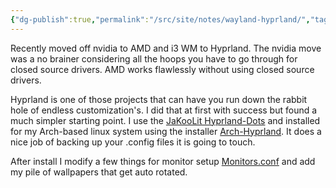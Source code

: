 ```yaml
---
{"dg-publish":true,"permalink":"/src/site/notes/wayland-hyprland/","tags":["hyprland","wayland","linux","arch"]}
---
```


Recently moved off nvidia to AMD and i3 WM to Hyprland.   The nvidia move was a no brainer considering all the hoops you have to go through for closed source drivers.  AMD works flawlessly without using closed source drivers.

Hyprland is one of those projects that can have you run down the rabbit hole of endless customization's.   I did that at first with success but found a much simpler starting point.   I use the [JaKooLit Hyprland-Dots](https://github.com/JaKooLit/Hyprland-Dots) and installed for my Arch-based linux system using the installer [Arch-Hyprland](https://github.com/JaKooLit/Arch-Hyprland).  It does a nice job of backing up your .config files it is going to touch.

After install I modify a few things for monitor setup [Monitors.conf](https://github.com/geoffcorey/dotfiles/blob/main/.config/hypr/configs/Monitors.conf#L13-L14) and add my pile of wallpapers that get auto rotated.
